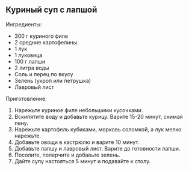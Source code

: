 ## Куриный суп с лапшой

Ингредиенты:

- 300 г куриного филе  
- 2 средние картофелины  
- 1 лук
- 1 луковица  
- 100 г лапши  
- 2 литра воды  
- Соль и перец по вкусу  
- Зелень (укроп или петрушка)  
- Лавровый лист  

Приготовление:

1. Нарежьте куриное филе небольшими кусочками.  
2. Вскипятите воду и добавьте курицу. Варите 15-20 минут, снимая пену.  
3. Нарежьте картофель кубиками, морковь соломкой, а лук мелко нарежьте.  
4. Добавьте овощи в кастрюлю и варите 10 минут.  
5. Добавьте лапшу и лавровый лист. Варите до готовности лапши.  
6. Посолите, поперчите и добавьте зелень.  
7. Дайте супу настояться 5 минут и подавайте к столу.
